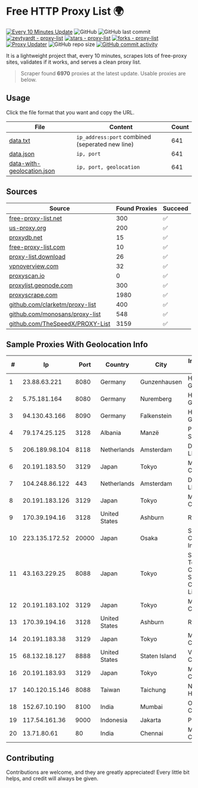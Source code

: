 
# Free HTTP Proxy List 🌍

[![Every 10 Minutes Update](https://github.com/mertguvencli/http-proxy-list/actions/workflows/main.yml/badge.svg?branch=main)](https://github.com/mertguvencli/http-proxy-list/actions/workflows/main.yml)
![GitHub](https://img.shields.io/github/license/mertguvencli/http-proxy-list)
![GitHub last commit](https://img.shields.io/github/last-commit/mertguvencli/http-proxy-list)
[![zevtyardt - proxy-list](https://img.shields.io/static/v1?label=zevtyardt&message=proxy-list&color=blue&logo=github)](https://github.com/zevtyardt/proxy-list "Go to GitHub repo")
[![stars - proxy-list](https://img.shields.io/github/stars/zevtyardt/proxy-list?style=social)](https://github.com/zevtyardt/proxy-list)
[![forks - proxy-list](https://img.shields.io/github/forks/zevtyardt/proxy-list?style=social)](https://github.com/zevtyardt/proxy-list)
[![Proxy Updater](https://github.com/zevtyardt/proxy-list/workflows/Proxy%20Updater/badge.svg)](https://github.com/zevtyardt/proxy-list/actions?query=workflow:"Proxy+Updater")
![GitHub repo size](https://img.shields.io/github/repo-size/zevtyardt/proxy-list)
[![GitHub commit activity](https://img.shields.io/github/commit-activity/m/zevtyardt/proxy-list?logo=commits)](https://github.com/zevtyardt/proxy-list/commits/main)

It is a lightweight project that, every 10 minutes, scrapes lots of free-proxy sites, validates if it works, and serves a clean proxy list.

> Scraper found **6970** proxies at the latest update. Usable proxies are below.

## Usage

Click the file format that you want and copy the URL.

|File|Content|Count|
|----|-------|-----|
|[data.txt](https://raw.githubusercontent.com/mertguvencli/http-proxy-list/main/proxy-list/data.txt)|`ip_address:port` combined (seperated new line)|641|
|[data.json](https://raw.githubusercontent.com/mertguvencli/http-proxy-list/main/proxy-list/data.json)|`ip, port`|641|
|[data-with-geolocation.json](https://raw.githubusercontent.com/mertguvencli/http-proxy-list/main/proxy-list/data-with-geolocation.json)|`ip, port, geolocation`|641|

## Sources

|Source|Found Proxies|Succeed|
|------|-------------|-------|
|[free-proxy-list.net](https://free-proxy-list.net)|300|✅|
|[us-proxy.org](https://www.us-proxy.org)|200|✅|
|[proxydb.net](http://proxydb.net)|15|✅|
|[free-proxy-list.com](https://free-proxy-list.com/?page=&port=&type%5B%5D=http&type%5B%5D=https&up_time=0&search=Search)|10|✅|
|[proxy-list.download](https://www.proxy-list.download/HTTP)|26|✅|
|[vpnoverview.com](https://vpnoverview.com/privacy/anonymous-browsing/free-proxy-servers)|32|✅|
|[proxyscan.io](https://www.proxyscan.io)|0|✅|
|[proxylist.geonode.com](https://proxylist.geonode.com/api/proxy-list?limit=300&page=1&sort_by=lastChecked&sort_type=desc&protocols=http,https)|300|✅|
|[proxyscrape.com](https://api.proxyscrape.com/v2/?request=displayproxies&protocol=http&timeout=10000&country=all&ssl=all&anonymity=all)|1980|✅|
|[github.com/clarketm/proxy-list](https://raw.githubusercontent.com/clarketm/proxy-list/master/proxy-list-raw.txt)|400|✅|
|[github.com/monosans/proxy-list](https://raw.githubusercontent.com/monosans/proxy-list/main/proxies/http.txt)|548|✅|
|[github.com/TheSpeedX/PROXY-List](https://raw.githubusercontent.com/TheSpeedX/PROXY-List/master/http.txt)|3159|✅|


## Sample Proxies With Geolocation Info

|#|Ip|Port|Country|City|Internet Service Provider|
|-|--|----|-------|----|-------------------------|
|1|23.88.63.221|8080|Germany|Gunzenhausen|Hetzner Online GmbH|
|2|5.75.181.164|8080|Germany|Nuremberg|Hetzner Online GmbH|
|3|94.130.43.166|8090|Germany|Falkenstein|Hetzner Online GmbH|
|4|79.174.25.125|3128|Albania|Manzë|PRIAM NET Sh.p.k.|
|5|206.189.98.104|8118|Netherlands|Amsterdam|DigitalOcean, LLC|
|6|20.191.183.50|3129|Japan|Tokyo|Microsoft Corporation|
|7|104.248.86.122|443|Netherlands|Amsterdam|DigitalOcean, LLC|
|8|20.191.183.126|3129|Japan|Tokyo|Microsoft Corporation|
|9|170.39.194.16|3128|United States|Ashburn|Rackdog, LLC|
|10|223.135.172.52|20000|Japan|Osaka|Sony Network Communications Inc|
|11|43.163.229.25|8088|Japan|Tokyo|Shenzhen Tencent Computer Systems Company Limited|
|12|20.191.183.102|3129|Japan|Tokyo|Microsoft Corporation|
|13|170.39.194.16|3128|United States|Ashburn|Rackdog, LLC|
|14|20.191.183.38|3129|Japan|Tokyo|Microsoft Corporation|
|15|68.132.18.127|8888|United States|Staten Island|Verizon Communications|
|16|20.191.183.93|3129|Japan|Tokyo|Microsoft Corporation|
|17|140.120.15.146|8088|Taiwan|Taichung|National Chung Hsing University|
|18|152.67.10.190|8100|India|Mumbai|Oracle Corporation|
|19|117.54.161.36|9000|Indonesia|Jakarta|PT IndoInternet|
|20|13.71.80.61|80|India|Chennai|Microsoft Corporation|



## Contributing

Contributions are welcome, and they are greatly appreciated! Every
little bit helps, and credit will always be given.

